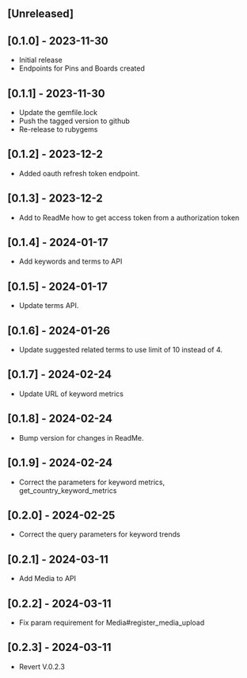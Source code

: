 ## [Unreleased]

## [0.1.0] - 2023-11-30

- Initial release
- Endpoints for Pins and Boards created

## [0.1.1] - 2023-11-30
- Update the gemfile.lock
- Push the tagged version to github
- Re-release to rubygems

## [0.1.2] - 2023-12-2
- Added oauth refresh token endpoint.

## [0.1.3] - 2023-12-2
- Add to ReadMe how to get access token from a authorization token

## [0.1.4] - 2024-01-17
- Add keywords and terms to API

## [0.1.5] - 2024-01-17
- Update terms API.

## [0.1.6] - 2024-01-26
- Update suggested related terms to use limit of 10 instead of 4.

## [0.1.7] - 2024-02-24
- Update URL of keyword metrics

## [0.1.8] - 2024-02-24
- Bump version for changes in ReadMe.

## [0.1.9] - 2024-02-24
- Correct the parameters for keyword metrics, get_country_keyword_metrics

## [0.2.0] - 2024-02-25
- Correct the query parameters for keyword trends

## [0.2.1] - 2024-03-11
- Add Media to API

## [0.2.2] - 2024-03-11
- Fix param requirement for Media#register_media_upload

## [0.2.3] - 2024-03-11
- Revert V.0.2.3